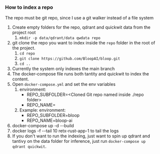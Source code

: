 ### How to index a repo
The repo must be git repo, since I use a git walker instead of a file system
1. Create empty folders for the repo, qdrant and quickwit data from the project root 
   1. `mkdir -p data/qdrant/data qwdata repo`
2. git clone the repo you want to index inside the `repo` folder in the root of the project. 
   1. `cd repo`
   2. `git clone https://github.com/BloopAI/bloop.git`
   3. `cd ..`
3. Currently the system only indexes the main branch 
4. The docker-compose file runs both tantity and quickwit to index the content.
5. Open `docker-compose.yml` and set the env variables 
   1. environment:
      - REPO_SUBFOLDER=<Cloned Git repo named inside ./repo folder>
      - REPO_NAME=<Any identifier for the repo>
   2. Example:
    environment:
      - REPO_SUBFOLDER=bloop
      - REPO_NAME=bloop-ai
6. docker-compose up -d --build
7. docker logs -f --tail 10  retx-rust-app-1 to tail the logs
8. If you don't want to run the indexing, just want to spin up qdrant and tantivy on the data folder for inference, just run `docker-compose up qdrant quickwit`.

